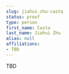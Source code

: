 ```yaml
---
slug: jiahui-zhu-casta
status: proof
type: person
first_name: Casta
last_name: Jiahui Zhu
alias: null
affiliations:
- TBD
---
```


TBD

